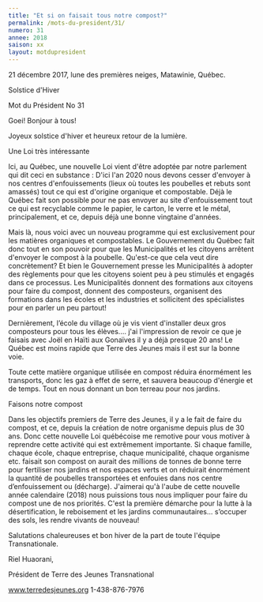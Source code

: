 ```yaml
---
title: "Et si on faisait tous notre compost?"
permalink: /mots-du-president/31/
numero: 31
annee: 2018
saison: xx
layout: motdupresident
---
```


21 décembre 2017, lune des premières neiges, Matawinie, Québec.

Solstice d'Hiver

Mot du Président No 31

Goei! Bonjour à tous!

Joyeux solstice d'hiver et heureux retour de la lumière.

Une Loi très intéressante

Ici, au Québec, une nouvelle Loi vient d'être adoptée par notre parlement qui dit ceci en substance : D'ici l'an 2020 nous devons cesser d'envoyer à nos centres d'enfouissements (lieux où toutes les poubelles et rebuts sont amassés) tout ce qui est d'origine organique et compostable. Déjà le Québec fait son possible pour ne pas envoyer au site d'enfouissement tout ce qui est recyclable comme le papier, le carton, le verre et le métal, principalement, et ce, depuis déjà une bonne vingtaine d'années.

Mais là, nous voici avec un nouveau programme qui est exclusivement pour les matières organiques et compostables. Le Gouvernement du Québec fait donc tout en son pouvoir pour que les Municipalités et les citoyens arrêtent d'envoyer le compost à la poubelle. Qu'est-ce que cela veut dire concrètement? Et bien le Gouvernement presse les Municipalités à adopter des règlements pour que les citoyens soient peu à peu stimulés et engagés dans ce processus. Les Municipalités donnent des formations aux citoyens pour faire du compost, donnent des composteurs, organisent des formations dans les écoles et les industries et sollicitent des spécialistes pour en parler un peu partout!

Dernièrement, l’école du village où je vis vient d'installer deux gros composteurs pour tous les élèves.... j'ai l'impression de revoir ce que je faisais avec Joël en Haïti aux Gonaïves il y a déjà presque 20 ans! Le Québec est moins rapide que Terre des Jeunes mais il est sur la bonne voie.

Toute cette matière organique utilisée en compost réduira énormément les transports, donc les gaz à effet de serre, et sauvera beaucoup d'énergie et de temps. Tout en nous donnant un bon terreau pour nos jardins.

Faisons notre compost

Dans les objectifs premiers de Terre des Jeunes, il y a le fait de faire du compost, et ce, depuis la création de notre organisme depuis plus de 30 ans. Donc cette nouvelle Loi québécoise me remotive pour vous motiver à reprendre cette activité qui est extrêmement importante. Si chaque famille, chaque école, chaque entreprise, chaque municipalité, chaque organisme etc. faisait son compost on aurait des millions de tonnes de bonne terre pour fertiliser nos jardins et nos espaces verts et on réduirait énormément la quantité de poubelles transportées et enfouies dans nos centre d’enfouissement ou (décharge). J'aimerai qu'à l'aube de cette nouvelle année calendaire (2018) nous puissions tous nous impliquer pour faire du compost une de nos priorités. C'est la première démarche pour la lutte à la désertification, le reboisement et les jardins communautaires... s’occuper des sols, les rendre vivants de nouveau!

Salutations chaleureuses et bon hiver de la part de toute l'équipe Transnationale.

Riel Huaorani,

Président de Terre des Jeunes Transnational

www.terredesjeunes.org 1-438-876-7976
